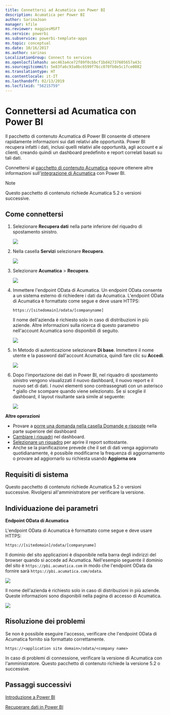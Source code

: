 ```yaml
---
title: Connettersi ad Acumatica con Power BI
description: Acumatica per Power BI
author: SarinaJoan
manager: kfile
ms.reviewer: maggiesMSFT
ms.service: powerbi
ms.subservice: powerbi-template-apps
ms.topic: conceptual
ms.date: 10/16/2017
ms.author: sarinas
LocalizationGroup: Connect to services
ms.openlocfilehash: aec463a4ce72f89f0cbbcf1bd42737605657a43c
ms.sourcegitcommit: 5e83fa6c93a0bc6599f76cc070fb0e5c1fce0082
ms.translationtype: HT
ms.contentlocale: it-IT
ms.lasthandoff: 02/13/2019
ms.locfileid: "56215759"
---
```

# <a name="connect-to-acumatica-with-power-bi"></a>Connettersi ad Acumatica con Power BI
Il pacchetto di contenuto Acumatica di Power BI consente di ottenere rapidamente informazioni sui dati relativi alle opportunità. Power BI recupera infatti i dati, inclusi quelli relativi alle opportunità, agli account e ai clienti, creando quindi un dashboard predefinito e report correlati basati su tali dati.

Connettersi al [pacchetto di contenuto Acumatica](https://app.powerbi.com/getdata/services/acumatica) oppure ottenere altre informazioni sull'[integrazione di Acumatica](https://powerbi.microsoft.com/integrations/acumatica) con Power BI.

>[!NOTE]
>Questo pacchetto di contenuto richiede Acumatica 5.2 o versioni successive.

## <a name="how-to-connect"></a>Come connettersi
1. Selezionare **Recupera dati** nella parte inferiore del riquadro di spostamento sinistro.
   
   ![](media/service-connect-to-acumatica/getdata3.png)
2. Nella casella **Servizi** selezionare **Recupera**.
   
   ![](media/service-connect-to-acumatica/getdata2.png)
3. Selezionare **Acumatica** \> **Recupera**.
   
   ![](media/service-connect-to-acumatica/acumatica.png)
4. Immettere l'endpoint OData di Acumatica. Un endpoint OData consente a un sistema esterno di richiedere i dati da Acumatica. L'endpoint OData di Acumatica è formattato come segue e deve usare HTTPS:
   
     `https://[sitedomain]/odata/[companyname]`
   
   Il nome dell'azienda è richiesto solo in caso di distribuzioni in più aziende. Altre informazioni sulla ricerca di questo parametro nell'account Acumatica sono disponibili di seguito.
   
   ![](media/service-connect-to-acumatica/parameters.png)
5. In Metodo di autenticazione selezionare **Di base**. Immettere il nome utente e la password dall'account Acumatica, quindi fare clic su **Accedi**.
   
    ![](media/service-connect-to-acumatica/creds2.png)
6. Dopo l'importazione dei dati in Power BI, nel riquadro di spostamento sinistro vengono visualizzati il nuovo dashboard, il nuovo report e il nuovo set di dati. I nuovi elementi sono contrassegnati con un asterisco \* giallo che scompare quando viene selezionato. Se si sceglie il dashboard, il layout risultante sarà simile al seguente:
   
    ![](media/service-connect-to-acumatica/dashboard.png)

**Altre operazioni**

* Provare a [porre una domanda nella casella Domande e risposte](consumer/end-user-q-and-a.md) nella parte superiore del dashboard
* [Cambiare i riquadri](service-dashboard-edit-tile.md) nel dashboard.
* [Selezionare un riquadro](consumer/end-user-tiles.md) per aprire il report sottostante.
* Anche se la pianificazione prevede che il set di dati venga aggiornato quotidianamente, è possibile modificarne la frequenza di aggiornamento o provare ad aggiornarlo su richiesta usando **Aggiorna ora**

## <a name="system-requirements"></a>Requisiti di sistema
Questo pacchetto di contenuto richiede Acumatica 5.2 o versioni successive. Rivolgersi all'amministratore per verificare la versione.

## <a name="finding-parameters"></a>Individuazione dei parametri
**Endpoint OData di Acumatica**

L'endpoint OData di Acumatica è formattato come segue e deve usare HTTPS:

    https://[sitedomain]/odata/[companyname]

Il dominio del sito applicazioni è disponibile nella barra degli indirizzi del browser quando si accede ad Acumatica. Nell'esempio seguente il dominio del sito è `https://pbi.acumatica.com` in modo che l'endpoint OData da fornire sarà `https://pbi.acumatica.com/odata`.

 ![](media/service-connect-to-acumatica/url.png)

Il nome dell'azienda è richiesto solo in caso di distribuzioni in più aziende. Queste informazioni sono disponibili nella pagina di accesso di Acumatica.

![](media/service-connect-to-acumatica/signin2.png)

## <a name="troubleshooting"></a>Risoluzione dei problemi
Se non è possibile eseguire l'accesso, verificare che l'endpoint OData di Acumatica fornito sia formattato correttamente.

    https://<application site domain>/odata/<company name>

In caso di problemi di connessione, verificare la versione di Acumatica con l'amministratore. Questo pacchetto di contenuto richiede la versione 5.2 o successive.

## <a name="next-steps"></a>Passaggi successivi
[Introduzione a Power BI](service-get-started.md)

[Recuperare dati in Power BI](service-get-data.md)

